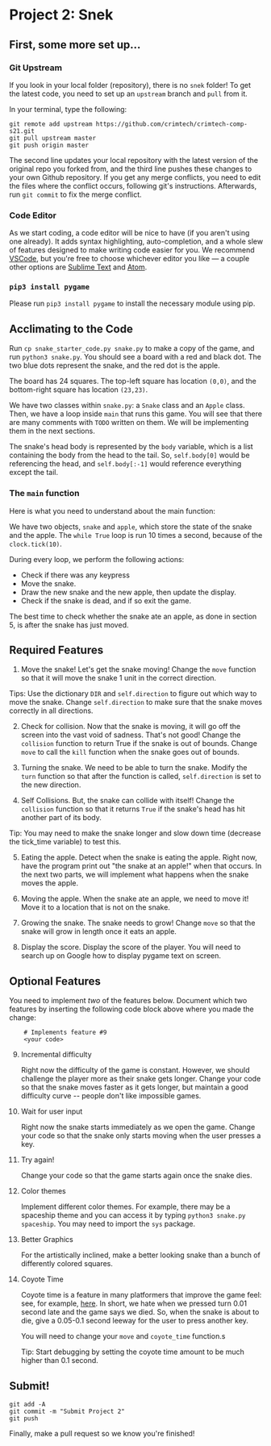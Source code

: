 # Project 2: Snek

## First, some more set up...
### Git Upstream
If you look in your local folder (repository), there is no `snek` folder! To get the latest code, you need to set up an `upstream` branch and `pull` from it.

In your terminal, type the following:
```
git remote add upstream https://github.com/crimtech/crimtech-comp-s21.git
git pull upstream master
git push origin master
```

The second line updates your local repository with the latest version of the original repo you forked from, and the third line pushes these changes to your own Github repository. If you get any merge conflicts, you need to edit the files where the conflict occurs, following git's instructions. Afterwards, run `git commit` to fix the merge conflict.

### Code Editor
As we start coding, a code editor will be nice to have (if you aren't using one already). It adds syntax highlighting, auto-completion, and a whole slew of features designed to make writing code easier for you. We recommend [VSCode](https://code.visualstudio.com/), but you're free to choose whichever editor you like — a couple other options are [Sublime Text](https://www.sublimetext.com/) and [Atom](https://atom.io/).

### `pip3 install pygame`
Please run `pip3 install pygame` to install the necessary module using pip.


## Acclimating to the Code
Run `cp snake_starter_code.py snake.py` to make a copy of the game, and run `python3 snake.py`. You should see a board with a red and black dot. The two blue dots represent the snake, and the red dot is the apple.

The board has 24 squares. The top-left square has location `(0,0)`, and the bottom-right square has location `(23,23)`.

We have two classes within `snake.py`: a `Snake` class and an `Apple` class. Then, we have a loop inside `main` that runs this game. You will see that there are many comments with `TODO` written on them. We will be implementing them in the next sections.

The snake's head body is represented by the `body` variable, which is a list containing the body from the head to the tail. So, `self.body[0]` would be referencing the head, and `self.body[:-1]` would reference everything except the tail.

### The `main` function
Here is what you need to understand about the main function:

We have two objects, `snake` and `apple`, which store the state of the snake and the apple. The `while True` loop is run 10 times a second, because of the `clock.tick(10)`.

During every loop, we perform the following actions:
* Check if there was any keypress
* Move the snake.
* Draw the new snake and the new apple, then update the display.
* Check if the snake is dead, and if so exit the game.

The best time to check whether the snake ate an apple, as done in section 5, is after the snake has just moved.

## Required Features
1. Move the snake!
Let's get the snake moving! Change the `move` function so that it will move the snake 1 unit in the correct direction.

Tips: Use the dictionary `DIR` and `self.direction` to figure out which way to move the snake. Change `self.direction` to make sure that the snake moves correctly in all directions.

2. Check for collision.
Now that the snake is moving, it will go off the screen into the vast void of sadness. That's not good! Change the `collision` function to return True if the snake is out of bounds. Change `move` to call the `kill` function when the snake goes out of bounds.

3. Turning the snake.
We need to be able to turn the snake. Modify the `turn` function so that after the function is called, `self.direction` is set to the new direction.

4. Self Collisions.
But, the snake can collide with itself! Change the `collision` function so that it returns `True` if the snake's head has hit another part of its body.

Tip: You may need to make the snake longer and slow down time (decrease the tick_time variable) to test this.

5. Eating the apple.
Detect when the snake is eating the apple. Right now, have the program print out "the snake at an apple!" when that occurs. In the next two parts, we will implement what happens when the snake moves the apple.

6. Moving the apple.
When the snake ate an apple, we need to move it! Move it to a location that is not on the snake.

7. Growing the snake.
The snake needs to grow! Change `move` so that the snake will grow in length once it eats an apple.

8. Display the score.
Display the score of the player. You will need to search up on Google how to display pygame text on screen.

## Optional Features
You need to implement *two* of the features below. Document which two features by inserting the following code block above where you made the change:
```
    # Implements feature #9
    <your code>
```

9. Incremental difficulty

    Right now the difficulty of the game is constant. However, we should challenge the player more as their snake gets longer. Change your code so that the snake moves faster as it gets longer, but maintain a good difficulty curve -- people don't like impossible games.

10. Wait for user input

    Right now the snake starts immediately as we open the game. Change your code so that the snake only starts moving when the user presses a key.

11. Try again!

    Change your code so that the game starts again once the snake dies.

12. Color themes
    
    Implement different color themes. For example, there may be a spaceship theme and you can access it by typing `python3 snake.py spaceship`. You may need to import the `sys` package.

13. Better Graphics
    
    For the artistically inclined, make a better looking snake than a bunch of differently colored squares.

14. Coyote Time
    
    Coyote time is a feature in many platformers that improve the game feel: see, for example, [here](https://www.youtube.com/watch?v=97_jvSPoRDo). In short, we hate when we pressed turn 0.01 second late and the game says we died. So, when the snake is about to die, give a 0.05-0.1 second leeway for the user to press another key.

    You will need to change your `move` and `coyote_time` function.s

    Tip: Start debugging by setting the coyote time amount to be much higher than 0.1 second.

## Submit!
```
git add -A
git commit -m "Submit Project 2"
git push
```

Finally, make a pull request so we know you're finished!